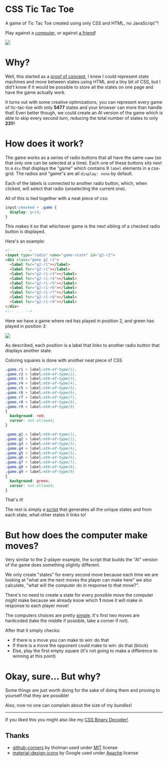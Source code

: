 # CSS Tic Tac Toe

A game of Tic Tac Toe created using only CSS and HTML, no JavaScript™!

Play against a [computer](https://css-ttt.netlify.com/), or against [a friend](https://css-ttt.netlify.com/2)!

![](https://i.imgur.com/42H8H4V.gif)

# Why?

Well, this started as a [proof of concept](https://codepen.io/hotmilo23/full/mqeVpo/), I knew I could represent state machines and move between states using HTML and a tiny bit of CSS, but I did't know if it would be possible to store all the states on one page and have the game actually work.

It turns out with some creative optimizations, you can represent every game of tic-tac-toe with only **5477** states and your browser can more than handle that! Even better though, we could create an AI version of the game which is able to skip every second *turn*, reducing the total number of states to only **231**!!

# How does it work?

The game works as a series of radio buttons that all have the same `name` (so that only one can be selected at a time). Each one of these buttons sits next to a `div` that displays the "game" which contains 9 `label` elements in a css-grid. The radios and "game"s are all `display: none` by default.

Each of the labels is connected to another radio button, which, when clicked, will select that radio (unselecting the current one).

All of this is tied together with a neat piece of css:

```css
input:checked + .game {
  display: grid;
}
```

This makes it so that whichever game is the next sibling of a checked radio button is displayed.

Here's an example:

```html
<!-- ... -->
<input type="radio" name="game-state" id="g2-r1">
<div class="game g2 r1">
  <label for="g2-r1"></label>
  <label for="g2-r1"></label>
  <label for="g2-r1-r3"></label>
  <label for="g2-r1-r4"></label>
  <label for="g2-r1-r5"></label>
  <label for="g2-r1-r6"></label>
  <label for="g2-r1-r7"></label>
  <label for="g2-r1-r8"></label>
  <label for="g2-r1-r9"></label>
</div>
<!-- ... -->
```

Here we have a game where red has played in position 2, and green has played in position 3:

![](https://i.imgur.com/6k0bITJ.png)

As described, each position is a label that links to another radio button that displays another state.

Coloring squares is done with another neat piece of CSS

```css
.game.r1 > label:nth-of-type(1),
.game.r2 > label:nth-of-type(2),
.game.r3 > label:nth-of-type(3),
.game.r4 > label:nth-of-type(4),
.game.r5 > label:nth-of-type(5),
.game.r6 > label:nth-of-type(6),
.game.r7 > label:nth-of-type(7),
.game.r8 > label:nth-of-type(8),
.game.r9 > label:nth-of-type(9)
{
  background: red;
  cursor: not-allowed;
}

.game.g1 > label:nth-of-type(1),
.game.g2 > label:nth-of-type(2),
.game.g3 > label:nth-of-type(3),
.game.g4 > label:nth-of-type(4),
.game.g5 > label:nth-of-type(5),
.game.g6 > label:nth-of-type(6),
.game.g7 > label:nth-of-type(7),
.game.g8 > label:nth-of-type(8),
.game.g9 > label:nth-of-type(9)
{
  background: green;
  cursor: not-allowed;
}
```

That's it!

The rest is simply a [script](./scripts/build-html.js) that generates all the unique states and from each state, what other states it links to!

# But how does the computer make moves?

Very similar to the 2-player example, the script that builds the "AI" version of the game does something slightly different.

We only create "states" for every second move because each time we are looking at "what are the next moves the player can make here" we also calculate, "what will the computer do in response to that move?".

There's no need to create a state for every possible move the computer *might* make because we already know which **1** move it will make in response to each player move!

The computers choices are pretty [simple](./scripts/build-ai-html.js). It's first two moves are hardcoded (take the middle if possible, take a corner if not).

After that it simply checks:

* If there is a move you can make to win: do that
* If there is a move the opponent could make to win: do that (block)
* Else, play the first empty square (it's not going to make a difference to winning at this point)

# Okay, sure... But why?

Some things are just worth doing for the sake of doing them and proving to yourself that they are possible!

Also, now no one can complain about the size of my bundles!

---

If you liked this you might also like my [CSS Binary Decoder!](https://github.com/lukebatchelor/css-binary-decoder).


## Thanks

* [github-corners](https://github.com/tholman/github-corners) by tholman used under [MIT](https://github.com/tholman/github-corners/blob/master/license.md) license
* [material-design-icons](https://github.com/google/material-design-icons) by Google used under [Apache](https://github.com/google/material-design-icons/blob/master/LICENSE) license